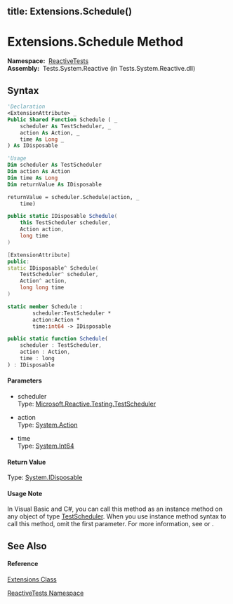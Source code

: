 title: Extensions.Schedule()
---
# Extensions.Schedule Method

**Namespace:**  [ReactiveTests](ReactiveTests/ReactiveTests)  
**Assembly:**  Tests.System.Reactive (in Tests.System.Reactive.dll)

## Syntax

```vb
'Declaration
<ExtensionAttribute> _
Public Shared Function Schedule ( _
    scheduler As TestScheduler, _
    action As Action, _
    time As Long _
) As IDisposable
```

```vb
'Usage
Dim scheduler As TestScheduler
Dim action As Action
Dim time As Long
Dim returnValue As IDisposable

returnValue = scheduler.Schedule(action, _
    time)
```

```csharp
public static IDisposable Schedule(
    this TestScheduler scheduler,
    Action action,
    long time
)
```

```c++
[ExtensionAttribute]
public:
static IDisposable^ Schedule(
    TestScheduler^ scheduler, 
    Action^ action, 
    long long time
)
```

```fsharp
static member Schedule : 
        scheduler:TestScheduler * 
        action:Action * 
        time:int64 -> IDisposable 
```

```javascript
public static function Schedule(
    scheduler : TestScheduler, 
    action : Action, 
    time : long
) : IDisposable
```

#### Parameters

- scheduler  
  Type: [Microsoft.Reactive.Testing.TestScheduler](TestScheduler/TestScheduler)

- action  
  Type: [System.Action](https://msdn.microsoft.com/en-us/library/Bb534741)

- time  
  Type: [System.Int64](https://msdn.microsoft.com/en-us/library/6yy583ek)

#### Return Value

Type: [System.IDisposable](https://msdn.microsoft.com/en-us/library/aax125c9)

#### Usage Note

In Visual Basic and C\#, you can call this method as an instance method on any object of type [TestScheduler](TestScheduler/TestScheduler). When you use instance method syntax to call this method, omit the first parameter. For more information, see [](https://msdn.microsoft.com/en-us/library/Bb384936) or [](https://msdn.microsoft.com/en-us/library/Bb383977).

## See Also

#### Reference

[Extensions Class](Extensions/Extensions)

[ReactiveTests Namespace](ReactiveTests/ReactiveTests)
